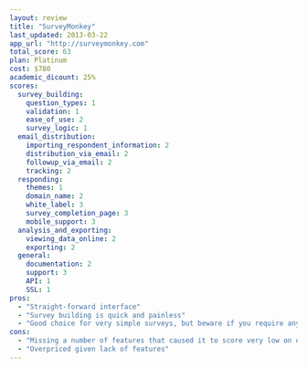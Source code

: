 ```yaml
---
layout: review
title: "SurveyMonkey"
last_updated: 2013-03-22
app_url: "http://surveymonkey.com"
total_score: 63
plan: Platinum
cost: $780
academic_dicount: 25%
scores:
  survey_building:
    question_types: 1
    validation: 1
    ease_of_use: 2
    survey_logic: 1
  email_distribution:
    importing_respondent_information: 2
    distribution_via_email: 2
    followup_via_email: 2
    tracking: 2
  responding:
    themes: 1
    domain_name: 2
    white_label: 3
    survey_completion_page: 3
    mobile_support: 3
  analysis_and_exporting:
    viewing_data_online: 2
    exporting: 2
  general:
    documentation: 2
    support: 3
    API: 1
    SSL: 1
pros:
  - "Straight-forward interface"
  - "Survey building is quick and painless"
  - "Good choice for very simple surveys, but beware if you require anything beyond the basics"
cons:
  - "Missing a number of features that caused it to score very low on our test survey (text box grid, file upload, question-level survey logic, piping from multiple choice questions)"
  - "Overpriced given lack of features"
---
```


